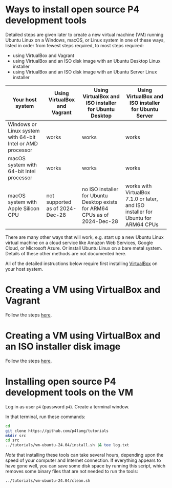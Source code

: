 # Ways to install open source P4 development tools

Detailed steps are given later to create a new virtual machine (VM)
running Ubuntu Linux on a Windows, macOS, or Linux system in one of
these ways, listed in order from fewest steps required, to most steps
required:

+ using VirtualBox and Vagrant
+ using VirtualBox and an ISO disk image with an Ubuntu Desktop Linux installer
+ using VirtualBox and an ISO disk image with an Ubuntu Server Linux installer

| Your host system | Using VirtualBox and Vagrant | Using VirtualBox and ISO installer for Ubuntu Desktop | Using VirtualBox and ISO installer for Ubuntu Server |
| ---------------- | ---------------------------- | ----------------------------------------------------- | ---------------------------------------------------- |
| Windows or Linux system with 64-bit Intel or AMD processor | works | works | works |
| macOS system with 64-bit Intel processor | works | works | works |
| macOS system with Apple Silicon CPU | not supported as of 2024-Dec-28 | no ISO installer for Ubuntu Desktop exists for ARM64 CPUs as of 2024-Dec-28 | works with VirtualBox 7.1.0 or later, and ISO installer for Ubuntu for ARM64 CPUs |

There are many other ways that will work, e.g. start up a new Ubuntu
Linux virtual machine on a cloud service like Amazon Web Services,
Google Cloud, or Microsoft Azure.  Or install Ubuntu Linux on a bare
metal system.  Details of these other methods are not documented here.

All of the detailed instructions below require first installing
[VirtualBox](https://virtualbox.org) on your host system.


# Creating a VM using VirtualBox and Vagrant

Follow the steps [here](README-create-vm-using-vagrant.md).


# Creating a VM using VirtualBox and an ISO installer disk image

Follow the steps
[here](README-create-vm-using-iso-installer.md).


# Installing open source P4 development tools on the VM

Log in as user `p4` (password `p4`).  Create a terminal window.

In that terminal, run these commands:

```bash
cd
git clone https://github.com/p4lang/tutorials
mkdir src
cd src
../tutorials/vm-ubuntu-24.04/install.sh |& tee log.txt
```

*Note* that installing these tools can take several hours, depending
upon the speed of your computer and Internet connection.  If
everything appears to have gone well, you can save some disk space by
running this script, which removes some binary files that are not
needed to run the tools:

```bash
../tutorials/vm-ubuntu-24.04/clean.sh
```

